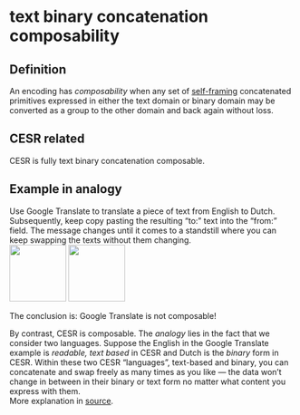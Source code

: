 # text binary concatenation composability
## Definition

An encoding has _composability_ when any set of [self-framing](self-framing) concatenated primitives expressed in either the text domain or binary domain may be converted as a group to the other domain and back again without loss.

## CESR related
CESR is fully text binary concatenation composable.

## Example in analogy
Use Google Translate to translate a piece of text from English to Dutch. Subsequently, keep copy pasting the resulting “to:” text into the “from:” field. The message changes until it comes to a standstill where you can keep swapping the texts without them changing.  
<img src="https://hackmd.io/_uploads/H1e8_BbmMi.png" height="100" />
<img src="https://hackmd.io/_uploads/B1pFrbXfj.png" height="100" />

The conclusion is: Google Translate is not composable!

By contrast, CESR is composable. The _analogy_ lies in the fact that we consider two languages. Suppose the English in the Google Translate example is _readable, text based_ in CESR and Dutch is the _binary_ form in CESR. Within these two CESR “languages”, text-based and binary, you can concatenate and swap freely as many times as you like — the data won’t change in between in their binary or text form no matter what content you express with them.  
More explanation in [source](https://medium.com/happy-blockchains/cesr-one-of-sam-smiths-inventions-is-as-controversial-as-genius-d757f36b88f8).

